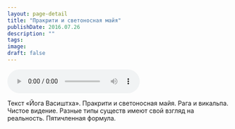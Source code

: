 ```yaml
---
layout: page-detail
title: "Пракрити и светоносная майя"
publishDate: 2016.07.26
description: ""
tags:
image:
draft: false
---
```


<audio title="2016.07.26 - Пракрити и светоносная майя.mp3" src="/upload/iblock/6b2/6b23ce3b45d82698bf6179719a3c1847.mp3" controls=""></audio>

 Текст «Йога Васиштха». Пракрити и светоносная майя. Рага и викальпа. Чистое видение. Разные типы существ имеют свой взгляд на реальность. Пятичленная формула. 

  
